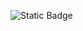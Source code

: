 ![Static Badge](https://img.shields.io/badge/download-v1.0-green?style=flat&link=https%3A%2F%2Fimg.shields.io%2Fbadge%2Fhttps%253A%252F%252Fkytetsuuuwu.itch.io%252Ffirst-platformer-2mins-game)
